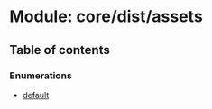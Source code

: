 # Module: core/dist/assets

## Table of contents

### Enumerations

- [default](../wiki/core.dist.assets.default)
